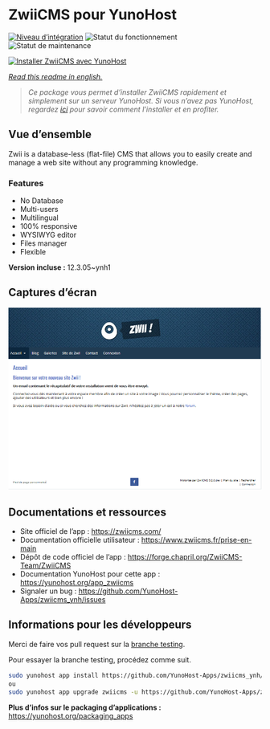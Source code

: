 <!--
N.B.: This README was automatically generated by https://github.com/YunoHost/apps/tree/master/tools/README-generator
It shall NOT be edited by hand.
-->

# ZwiiCMS pour YunoHost

[![Niveau d’intégration](https://dash.yunohost.org/integration/zwiicms.svg)](https://dash.yunohost.org/appci/app/zwiicms) ![Statut du fonctionnement](https://ci-apps.yunohost.org/ci/badges/zwiicms.status.svg) ![Statut de maintenance](https://ci-apps.yunohost.org/ci/badges/zwiicms.maintain.svg)

[![Installer ZwiiCMS avec YunoHost](https://install-app.yunohost.org/install-with-yunohost.svg)](https://install-app.yunohost.org/?app=zwiicms)

*[Read this readme in english.](./README.md)*

> *Ce package vous permet d’installer ZwiiCMS rapidement et simplement sur un serveur YunoHost.
Si vous n’avez pas YunoHost, regardez [ici](https://yunohost.org/#/install) pour savoir comment l’installer et en profiter.*

## Vue d’ensemble

Zwii is a database-less (flat-file) CMS that allows you to easily create and manage a web site without any programming knowledge.

### Features

- No Database
- Multi-users
- Multilingual
- 100% responsive
- WYSIWYG editor
- Files manager
- Flexible


**Version incluse :** 12.3.05~ynh1

## Captures d’écran

![Capture d’écran de ZwiiCMS](./doc/screenshots/dashboard.png)

## Documentations et ressources

* Site officiel de l’app : <https://zwiicms.com/>
* Documentation officielle utilisateur : <https://www.zwiicms.fr/prise-en-main>
* Dépôt de code officiel de l’app : <https://forge.chapril.org/ZwiiCMS-Team/ZwiiCMS>
* Documentation YunoHost pour cette app : <https://yunohost.org/app_zwiicms>
* Signaler un bug : <https://github.com/YunoHost-Apps/zwiicms_ynh/issues>

## Informations pour les développeurs

Merci de faire vos pull request sur la [branche testing](https://github.com/YunoHost-Apps/zwiicms_ynh/tree/testing).

Pour essayer la branche testing, procédez comme suit.

``` bash
sudo yunohost app install https://github.com/YunoHost-Apps/zwiicms_ynh/tree/testing --debug
ou
sudo yunohost app upgrade zwiicms -u https://github.com/YunoHost-Apps/zwiicms_ynh/tree/testing --debug
```

**Plus d’infos sur le packaging d’applications :** <https://yunohost.org/packaging_apps>
